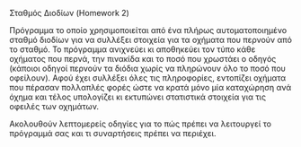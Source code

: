 Σταθμός Διοδίων (Homework 2)

Πρόγραμμα το οποίο χρησιμοποιείται από ένα πλήρως αυτοματοποιημένο σταθμό διοδίων
για να συλλέξει στοιχεία για τα οχήματα που περνούν από το σταθμό. Το πρόγραμμα ανιχνεύει κι
αποθηκεύει τον τύπο κάθε οχήματος που περνά, την πινακίδα και το ποσό που χρωστάει ο οδηγός (κάποιοι
οδηγοί περνούν τα διόδια χωρίς να πληρώνουν όλο το ποσό που οφείλουν). Αφού έχει συλλέξει όλες τις
πληροφορίες, εντοπίζει οχήματα που πέρασαν πολλαπλές φορές ώστε να κρατά μόνο μία καταχώρηση ανά
όχημα και τέλος υπολογίζει κι εκτυπώνει στατιστικά στοιχεία για τις οφειλές των οχημάτων.

Ακολουθούν λεπτομερείς οδηγίες για το πώς πρέπει να λειτουργεί το πρόγραμμά σας και τι συναρτήσεις
πρέπει να περιέχει.
